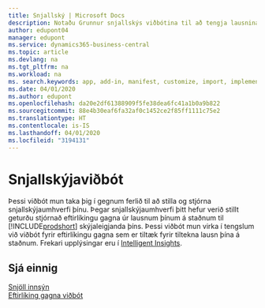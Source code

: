 ```yaml
---
title: Snjallský | Microsoft Docs
description: Notaðu Grunnur snjallskýs viðbótina til að tengja lausnina á staðnum við Business Central á netinu.
author: edupont04
manager: edupont
ms.service: dynamics365-business-central
ms.topic: article
ms.devlang: na
ms.tgt_pltfrm: na
ms.workload: na
ms. search.keywords: app, add-in, manifest, customize, import, implement
ms.date: 04/01/2020
ms.author: edupont
ms.openlocfilehash: da20e2df61388909f5fe38dea6fc41a1b0a9b822
ms.sourcegitcommit: 88e4b30eaf6fa32af0c1452ce2f85ff1111c75e2
ms.translationtype: HT
ms.contentlocale: is-IS
ms.lasthandoff: 04/01/2020
ms.locfileid: "3194131"
---
```

# <a name="intelligent-cloud-base-extension"></a>Snjallskýjaviðbót

Þessi viðbót mun taka þig í gegnum ferlið til að stilla og stjórna snjallskýjaumhverfi þínu. Þegar snjallskýjaumhverfi þitt hefur verið stillt geturðu stjórnað eftirlíkingu gagna úr lausnum þínum á staðnum til [!INCLUDE[prodshort](includes/prodshort.md)] skýjaleigjanda þíns. Þessi viðbót mun virka í tengslum við viðbót fyrir eftirlíkingu gagna sem er tiltæk fyrir tiltekna lausn þína á staðnum. Frekari upplýsingar eru í [Intelligent Insights](about-intelligent-cloud.md).  

## <a name="see-also"></a>Sjá einnig

[Snjöll innsýn](about-intelligent-cloud.md)  
[Eftirlíking gagna viðbót](ui-extensions-data-replication.md)  

